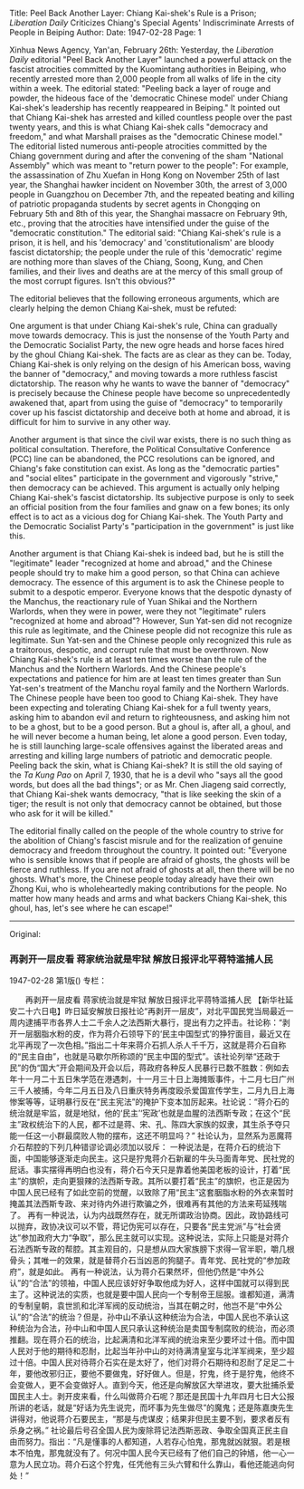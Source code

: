 Title: Peel Back Another Layer: Chiang Kai-shek's Rule is a Prison; *Liberation Daily* Criticizes Chiang's Special Agents' Indiscriminate Arrests of People in Beiping
Author:
Date: 1947-02-28
Page: 1

Xinhua News Agency, Yan'an, February 26th: Yesterday, the *Liberation Daily* editorial "Peel Back Another Layer" launched a powerful attack on the fascist atrocities committed by the Kuomintang authorities in Beiping, who recently arrested more than 2,000 people from all walks of life in the city within a week. The editorial stated: "Peeling back a layer of rouge and powder, the hideous face of the 'democratic Chinese model' under Chiang Kai-shek's leadership has recently reappeared in Beiping." It pointed out that Chiang Kai-shek has arrested and killed countless people over the past twenty years, and this is what Chiang Kai-shek calls "democracy and freedom," and what Marshall praises as the "democratic Chinese model." The editorial listed numerous anti-people atrocities committed by the Chiang government during and after the convening of the sham "National Assembly" which was meant to "return power to the people": For example, the assassination of Zhu Xuefan in Hong Kong on November 25th of last year, the Shanghai hawker incident on November 30th, the arrest of 3,000 people in Guangzhou on December 7th, and the repeated beating and killing of patriotic propaganda students by secret agents in Chongqing on February 5th and 8th of this year, the Shanghai massacre on February 9th, etc., proving that the atrocities have intensified under the guise of the "democratic constitution." The editorial said: "Chiang Kai-shek's rule is a prison, it is hell, and his 'democracy' and 'constitutionalism' are bloody fascist dictatorship; the people under the rule of this 'democratic' regime are nothing more than slaves of the Chiang, Soong, Kung, and Chen families, and their lives and deaths are at the mercy of this small group of the most corrupt figures. Isn't this obvious?"

The editorial believes that the following erroneous arguments, which are clearly helping the demon Chiang Kai-shek, must be refuted:

One argument is that under Chiang Kai-shek's rule, China can gradually move towards democracy. This is just the nonsense of the Youth Party and the Democratic Socialist Party, the new ogre heads and horse faces hired by the ghoul Chiang Kai-shek. The facts are as clear as they can be. Today, Chiang Kai-shek is only relying on the design of his American boss, waving the banner of "democracy," and moving towards a more ruthless fascist dictatorship. The reason why he wants to wave the banner of "democracy" is precisely because the Chinese people have become so unprecedentedly awakened that, apart from using the guise of "democracy" to temporarily cover up his fascist dictatorship and deceive both at home and abroad, it is difficult for him to survive in any other way.

Another argument is that since the civil war exists, there is no such thing as political consultation. Therefore, the Political Consultative Conference (PCC) line can be abandoned, the PCC resolutions can be ignored, and Chiang's fake constitution can exist. As long as the "democratic parties" and "social elites" participate in the government and vigorously "strive," then democracy can be achieved. This argument is actually only helping Chiang Kai-shek's fascist dictatorship. Its subjective purpose is only to seek an official position from the four families and gnaw on a few bones; its only effect is to act as a vicious dog for Chiang Kai-shek. The Youth Party and the Democratic Socialist Party's "participation in the government" is just like this.

Another argument is that Chiang Kai-shek is indeed bad, but he is still the "legitimate" leader "recognized at home and abroad," and the Chinese people should try to make him a good person, so that China can achieve democracy. The essence of this argument is to ask the Chinese people to submit to a despotic emperor. Everyone knows that the despotic dynasty of the Manchus, the reactionary rule of Yuan Shikai and the Northern Warlords, when they were in power, were they not "legitimate" rulers "recognized at home and abroad"? However, Sun Yat-sen did not recognize this rule as legitimate, and the Chinese people did not recognize this rule as legitimate. Sun Yat-sen and the Chinese people only recognized this rule as a traitorous, despotic, and corrupt rule that must be overthrown. Now Chiang Kai-shek's rule is at least ten times worse than the rule of the Manchus and the Northern Warlords. And the Chinese people's expectations and patience for him are at least ten times greater than Sun Yat-sen's treatment of the Manchu royal family and the Northern Warlords. The Chinese people have been too good to Chiang Kai-shek. They have been expecting and tolerating Chiang Kai-shek for a full twenty years, asking him to abandon evil and return to righteousness, and asking him not to be a ghost, but to be a good person. But a ghoul is, after all, a ghoul, and he will never become a human being, let alone a good person. Even today, he is still launching large-scale offensives against the liberated areas and arresting and killing large numbers of patriotic and democratic people. Peeling back the skin, what is Chiang Kai-shek? It is still the old saying of the *Ta Kung Pao* on April 7, 1930, that he is a devil who "says all the good words, but does all the bad things"; or as Mr. Chen Jiageng said correctly, that Chiang Kai-shek wants democracy, "that is like seeking the skin of a tiger; the result is not only that democracy cannot be obtained, but those who ask for it will be killed."

The editorial finally called on the people of the whole country to strive for the abolition of Chiang's fascist misrule and for the realization of genuine democracy and freedom throughout the country. It pointed out: "Everyone who is sensible knows that if people are afraid of ghosts, the ghosts will be fierce and ruthless. If you are not afraid of ghosts at all, then there will be no ghosts. What's more, the Chinese people today already have their own Zhong Kui, who is wholeheartedly making contributions for the people. No matter how many heads and arms and what backers Chiang Kai-shek, this ghoul, has, let's see where he can escape!"



<hr /> 

Original: 


### 再剥开一层皮看  蒋家统治就是牢狱  解放日报评北平蒋特滥捕人民

1947-02-28
第1版()
专栏：

　　再剥开一层皮看
    蒋家统治就是牢狱
    解放日报评北平蒋特滥捕人民
    【新华社延安二十六日电】昨日延安解放日报社论“再剥开一层皮”，对北平国民党当局最近一周内逮捕平市各界人士二千余人之法西斯大暴行，提出有力之抨击。社论称：“剥开一层胭脂水粉的皮，作为蒋介石领导下的‘民主中国型式’的狰狞面目，最近又在北平再现了一次色相。”指出二十年来蒋介石抓人杀人千千万，这就是蒋介石自称的“民主自由”，也就是马歇尔所称颂的“民主中国的型式”。该社论列举“还政于民”的伪“国大”开会期间及开会以后，蒋政府各种反人民暴行已数不胜数：例如去年十一月二十五日朱学范在港遇刺，十一月三十日上海摊贩事件，十二月七日广州三千人被捕，今年二月五日及八日重庆特务再度殴杀爱国宣传学生，二月九日上海惨案等等，证明暴行反在“民主宪法”的掩护下变本加厉起来。社论说：“蒋介石的统治就是牢监，就是地狱，他的‘民主’‘宪政’也就是血腥的法西斯专政；在这个“民主”政权统治下的人民，都不过是蒋、宋、孔、陈四大家族的奴隶，其生杀予夺只能一任这一小群最腐败人物的摆布，这还不明显吗？”
    社论认为，显然系为恶魔蒋介石帮腔的下列几种错谬论调必须加以驳斥：
    一种说法是，在蒋介石的统治下面，中国能够逐渐走向民主。这只是狞鬼蒋介石新雇的牛头马面青年党、民社党的屁话。事实摆得再明白也没有，蒋介石今天只是靠着他美国老板的设计，打着“民主”的旗帜，走向更狠辣的法西斯专政。其所以要打着“民主”的旗帜，也正是因为中国人民已经有了如此空前的觉醒，以致除了用“民主”这套胭脂水粉的外衣来暂时掩盖其法西斯专政、来对待内外进行欺骗之外，很难再有其他的方法来苟延残喘了。
    再有一种说法，认为内战既然存在，就无所谓政治协商。因此，政协路线可以抛弃，政协决议可以不管，蒋记伪宪可以存在，只要各“民主党派”与“社会贤达”参加政府大力“争取”，那么民主就可以实现。这种说法，实际上只能是对蒋介石法西斯专政的帮腔。其主观目的，只是想从四大家族膀下求得一官半职，嚼几根骨头；其唯一的效果，就是替蒋介石当凶恶的狗腿子。青年党、民社党的“参加政府”，就是如此。
    再有一种说法，认为蒋介石果然坏，但他仍然是“中外公认”的“合法”的领袖，中国人民应该好好争取他成为好人，这样中国就可以得到民主了。这种说法的实质，也就是要中国人民向一个专制帝王屈服。谁都知道，满清的专制皇朝，袁世凯和北洋军阀的反动统治，当其在朝之时，他岂不是“中外公认”的“合法”的统治？但是，孙中山不承认这种统治为合法，中国人民也不承认这种统治为合法，孙中山和中国人民只承认这种统治是卖国专制腐败的统治，而必须推翻。现在蒋介石的统治，比起满清和北洋军阀的统治来至少要坏过十倍。而中国人民对于他的期待和忍耐，比起当年孙中山的对待满清皇室与北洋军阀来，至少超过十倍。中国人民对待蒋介石实在是太好了，他们对蒋介石期待和忍耐了足足二十年，要他改邪归正，要他不要做鬼，好好做人。但是，狞鬼，终于是狞鬼，他终不会变做人，更不会变做好人。直到今天，他还是向解放区大举进攻，要大批捕杀爱国民主人士。剥开皮来看，什么叫做蒋介石呢？那还是民国十九年四月七日大公报所讲的老话，就是“好话为先生说完，而坏事为先生做尽”的魔鬼；还是陈嘉庚先生讲得对，他说蒋介石要民主，“那是与虎谋皮；结果非但民主要不到，要求者反有杀身之祸。”
    社论最后号召全国人民为废除蒋记法西斯恶政、争取全国真正民主自由而努力。指出：“凡是懂事的人都知道，人若存心怕鬼，那鬼就凶就狠。若是根本不怕鬼，那鬼就没有了。何况中国人民今天已经有了他们自己的钟馗，他一心一意为人民立功。蒋介石这个狞鬼，任凭他有三头六臂和什么靠山，看他还能逃向何处！”
